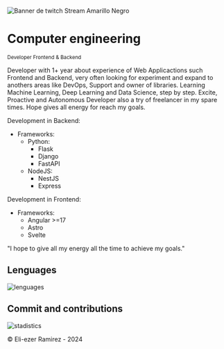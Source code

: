 ![Banner de twitch Stream Amarillo Negro](https://github.com/EliezerRamirezRuiz/EliezerRamirezRuiz/assets/83837915/9853c7f8-f675-4171-9814-9af1bdf018f4)
# Computer engineering 
<sub> Developer Frontend & Backend </sub>

Developer with 1+ year about experience of Web Applicactions such Frontend and Backend,
very often looking for experiment and expand to anothers areas like DevOps, Support and owner of libraries.
Learning Machine Learning, Deep Learning and Data Science, step by step. Excite, Proactive and Autonomous
Developer also a try of freelancer in my spare times. Hope gives all energy for reach my goals.

Development in Backend:
- Frameworks:
    - Python:
      -  Flask
      -  Django
      -  FastAPI
    - NodeJS:
      - NestJS
      - Express
     
Development in Frontend:
- Frameworks:
  - Angular >=17
  - Astro
  - Svelte    

"I hope to give all my energy all the time to achieve my goals."

## Lenguages
![lenguages](http://github-profile-summary-cards.vercel.app/api/cards/most-commit-language?username=EliezerRamirezRuiz&theme=github_dark)

## Commit and contributions
![stadistics](http://github-profile-summary-cards.vercel.app/api/cards/profile-details?username=EliezerRamirezRuiz&theme=github_dark)

©️ Eli-ezer Ramirez - 2024
